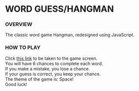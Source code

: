 # WORD GUESS/HANGMAN

### OVERVIEW

The classic word game Hangman, redesigned using JavaScript.

### HOW TO PLAY

Click [this link](https://amgava.github.io/Word-Guess-Game/) to be taken to the game screen.\
You will have 6 chances to complete each word.\
If you make a mistake, you lose a chance.\
If your guess is correct, you keep your chance.\
The theme of the game is: Space!\
Good luck!